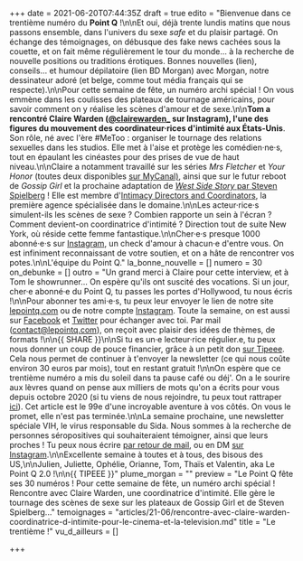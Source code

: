 +++
date = 2021-06-20T07:44:35Z
draft = true
edito = "Bienvenue dans ce trentième numéro du **Point Q** !\n\nEt oui, déjà trente lundis matins que nous passons ensemble, dans l'univers du sexe _safe_ et du plaisir partagé. On échange des témoignages, on débusque des fake news cachées sous la couette, et on fait même régulièrement le tour du monde... à la recherche de nouvelle positions ou traditions érotiques. Bonnes nouvelles (lien), conseils... et humour dépilatoire (lien BD Morgan) avec Morgan, notre dessinateur adoré (et belge, comme tout média français qui se respecte).\n\nPour cette semaine de fête, un numéro archi spécial ! On vous emmène dans les coulisses des plateaux de tournage américains, pour savoir comment on y réalise les scènes d'amour et de sexe.\n\n**Tom a rencontré Claire Warden ([@clairewarden_](https://www.instagram.com/clairewarden_) sur Instagram), l'une des figures du mouvement des coordinateur·rices d'intimité aux États-Unis**. Son rôle, né avec l'ère #MeToo : organiser le tournage des relations sexuelles dans les studios. Elle met à l'aise et protège les comédien·ne·s, tout en épaulant les cinéastes pour des prises de vue de haut niveau.\n\nClaire a notamment travaillé sur les séries _Mrs Fletcher_ et _Your Honor_ (toutes deux disponibles [sur MyCanal)](https://www.canalplus.com/series/), ainsi que sur le futur reboot de _Gossip Girl_ et la prochaine adaptation de [_West Side Story_ par Steven Spielberg](https://www.youtube.com/watch?v=CbUM27qw6a8) ! Elle est membre d'[Intimacy Directors and Coordinators](https://www.idcprofessionals.com/), la première agence spécialisée dans le domaine.\n\nLes acteur·rice·s simulent-ils les scènes de sexe ? Combien rapporte un sein à l'écran ? Comment devient-on coordinatrice d'intimité ? Direction tout de suite New York, où réside cette femme fantastique.\n\nCher·e·s presque 1000 abonné·e·s sur [Instagram](https://www.instagram.com/lepoint.q/), un check d'amour à chacun·e d'entre vous. On est infiniment reconnaissant de votre soutien, et on a hâte de rencontrer vos potes.\n\nL'équipe du Point Q."
la_bonne_nouvelle = []
numero = 30
on_debunke = []
outro = "Un grand merci à Claire pour cette interview, et à Tom le showrunner... On espère qu'ils ont suscité des vocations. Si un jour, cher·e abonné·e du Point Q, tu passes les portes d'Hollywood, tu nous écris !\n\nPour abonner tes ami·e·s, tu peux leur envoyer le lien de notre site [lepointq.com](https://lepointq.com) ou de notre compte [Instagram](https://www.instagram.com/lepoint.q/). Toute la semaine, on est aussi sur [Facebook](https://www.facebook.com/lepointq.news) et [Twitter](https://twitter.com/LePointQ) pour échanger avec toi. Par mail ([contact@lepointq.com](mailto:contact@lepointq.com)), on reçoit avec plaisir des idées de thèmes, de formats !\n\n{{ SHARE }}\n\nSi tu es un·e lecteur·rice régulier.e, tu peux nous donner un coup de pouce financier, grâce à un petit don [sur Tipeee](https://fr.tipeee.com/le-point-q). Cela nous permet de continuer à t'envoyer la newsletter (ce qui nous coûte environ 30 euros par mois), tout en restant gratuit !\n\nOn espère que ce trentième numéro a mis du soleil dans ta pause café ou déj'. On a le sourire aux lèvres quand on pense aux milliers de mots qu'on a écrits pour vous depuis octobre 2020 (si tu viens de nous rejoindre, tu peux tout rattraper [ici](https://lepointq.com/newsletters/)). Cet article est le 99e d'une incroyable aventure à vos côtés. On vous le promet, elle n'est pas terminée.\n\nLa semaine prochaine, une newsletter spéciale VIH, le virus responsable du Sida. Nous sommes à la recherche de personnes séropositives qui souhaiteraient témoigner, ainsi que leurs proches ! Tu peux nous écrire [par retour de mail](mailto:contact@lepointq.com), ou en DM [sur Instagram](https://www.instagram.com/lepoint.q/).\n\nExcellente semaine à toutes et à tous, des bisous des US,\n\nJulien, Juliette, Ophélie, Orianne, Tom, Thaïs et Valentin, aka Le Point Q 2.0 !\n\n{{ TIPEEE }}"
plume_morgan = ""
preview = "Le Point Q fête ses 30 numéros ! Pour cette semaine de fête, un numéro archi spécial ! Rencontre avec Claire Warden, une coordinatrice d'intimité. Elle gère le tournage des scènes de sexe sur les plateaux de Gossip Girl et de Steven Spielberg..."
temoignages = "articles/21-06/rencontre-avec-claire-warden-coordinatrice-d-intimite-pour-le-cinema-et-la-television.md"
title = "Le trentième !"
vu_d_ailleurs = []

+++
